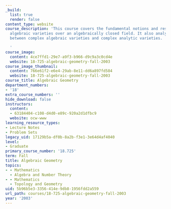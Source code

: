 ```yaml
---
_build:
  list: true
  render: false
content_type: website
course_description: 'This course covers the fundamental notions and results about
  algebraic varieties over an algebraically closed field. It also analyzes the relations
  between complex algebraic varieties and complex analytic varieties.

  '
course_image:
  content: 4ce7ffd1-29e7-a9f3-b966-d9c9a3c0cd4e
  website: 18-725-algebraic-geometry-fall-2003
course_image_thumbnail:
  content: 766e61f2-e6e4-29ab-8e11-dd6a897fd584
  website: 18-725-algebraic-geometry-fall-2003
course_title: Algebraic Geometry
department_numbers:
- '18'
extra_course_numbers: ''
hide_download: false
instructors:
  content:
  - 63184404-c108-d4d0-e89c-920a2d1dfbc9
  website: ocw-www
learning_resource_types:
- Lecture Notes
- Problem Sets
legacy_uid: 17129b5a-df0b-8a2b-f3e1-3e64d4af4040
level:
- Graduate
primary_course_number: '18.725'
term: Fall
title: Algebraic Geometry
topics:
- - Mathematics
  - Algebra and Number Theory
- - Mathematics
  - Topology and Geometry
uid: 5b96b5e3-3356-414e-9db8-1956fdd2a559
url_path: courses/18-725-algebraic-geometry-fall-2003
year: '2003'
---
```

